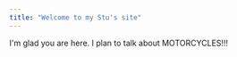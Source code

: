 ```yaml
---
title: "Welcome to my Stu's site"
---
```


I'm glad you are here. I plan to talk about MOTORCYCLES!!!

